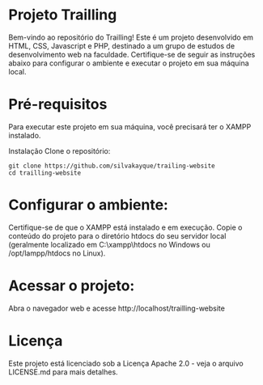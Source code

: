 # Projeto Trailling
Bem-vindo ao repositório do Trailling! Este é um projeto desenvolvido em HTML, CSS, Javascript e PHP, destinado a um grupo de estudos de desenvolvimento web na faculdade. Certifique-se de seguir as instruções abaixo para configurar o ambiente e executar o projeto em sua máquina local.

# Pré-requisitos
Para executar este projeto em sua máquina, você precisará ter o XAMPP instalado.

Instalação
Clone o repositório:
```
git clone https://github.com/silvakayque/trailing-website
cd trailling-website
```

# Configurar o ambiente:
Certifique-se de que o XAMPP está instalado e em execução.
Copie o conteúdo do projeto para o diretório htdocs do seu servidor local (geralmente localizado em C:\xampp\htdocs no Windows ou /opt/lampp/htdocs no Linux).

# Acessar o projeto:
Abra o navegador web e acesse http://localhost/trailling-website

# Licença
Este projeto está licenciado sob a Licença Apache 2.0 - veja o arquivo LICENSE.md para mais detalhes.
